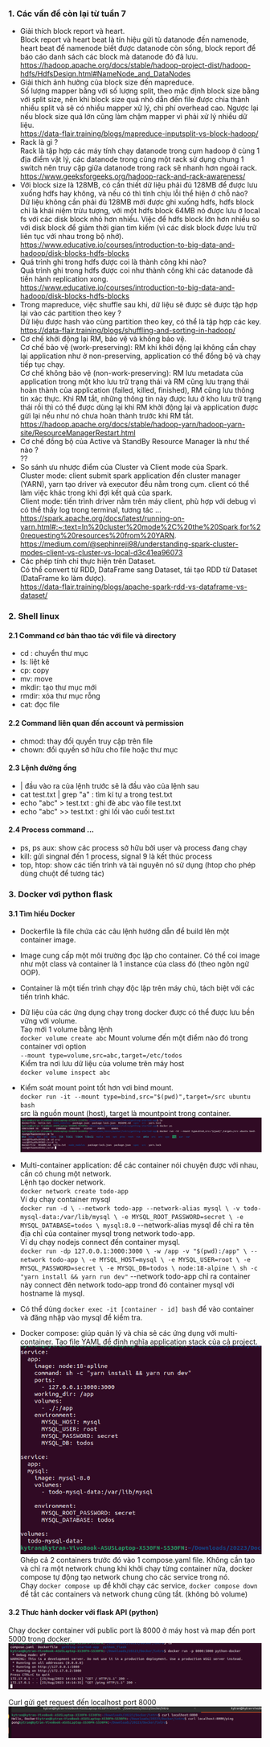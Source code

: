 ### 1. Các vấn đề còn lại từ tuần 7
- Giải thích block report và heart.<br>
Block report và heart beat là tín hiệu gửi tù datanode đến namenode, heart beat để namenode biết được datanode còn sống, block report để báo cáo danh sách các block mà datanode đó đã lưu. <br>
  https://hadoop.apache.org/docs/stable/hadoop-project-dist/hadoop-hdfs/HdfsDesign.html#NameNode_and_DataNodes
- Giải thích ảnh hưởng của block size đến mapreduce.<br>
Số lượng mapper bằng với số lượng split, theo mặc định block size bằng với split size, nên khi block size quá nhỏ dẫn đến file được chia thành nhiều split và sẽ có nhiều mapper xử lý, chi phí overhead cao.
Ngược lại nếu block size quá lớn cũng làm chậm mapper vì phải xử lý nhiều dữ liệu. <br>
  https://data-flair.training/blogs/mapreduce-inputsplit-vs-block-hadoop/
- Rack là gì ?<br>
Rack là tập hợp các máy tính chạy datanode trong cụm hadoop ở cùng 1 địa điểm vật lý, các datanode trong cùng một rack sử dụng chung 1 switch nên truy cập giữa datanode trong rack sẽ nhanh hơn ngoài rack. <br>
  https://www.geeksforgeeks.org/hadoop-rack-and-rack-awareness/
- Với block size là 128MB, có cần thiết dữ liệu phải đủ 128MB để được lưu xuống hdfs hay không, và nếu có thì tính chịu lỗi thể hiện ở chỗ nào? <br>
Dữ liệu không cần phải đủ 128MB mới được ghi xuống hdfs, hdfs block chỉ là khái niệm trừu tượng, với một hdfs block 64MB nó được lưu ở local fs với các disk block nhỏ hơn nhiều.
Việc để hdfs block lớn hơn nhiều so với disk block để giảm thời gian tìm kiếm (vì các disk block được lưu trữ liên tục với nhau trong bộ nhớ). <br>
  https://www.educative.io/courses/introduction-to-big-data-and-hadoop/disk-blocks-hdfs-blocks
- Quá trình ghi trong hdfs được coi là thành công khi nào? <br>
Quá trình ghi trong hdfs được coi như thành công khi các datanode đã tiền hành replication xong. <br>
  https://www.educative.io/courses/introduction-to-big-data-and-hadoop/disk-blocks-hdfs-blocks
- Trong mapreduce, việc shuffle sau khi, dữ liệu sẽ được sẽ được tập hợp lại vào các partition theo key ? <br>
Dữ liệu được hash vào cùng partition theo key, có thể là tập hợp các key.<br>
  https://data-flair.training/blogs/shuffling-and-sorting-in-hadoop/
- Cơ chế khởi động lại RM, bảo vệ và không bảo vệ. <br>
Cơ chế bảo vệ (work-preserving): RM khi khởi động lại không cần chạy lại application như ở non-preserving, application có thể đồng bộ và chạy tiếp tục chạy.<br>
Cơ chế không bảo vệ (non-work-preserving): RM lưu metadata của application trong một kho lưu trữ trạng thái và RM cũng lưu trạng thái hoàn thành của application (failed, killed, finished), RM cũng lưu thông tin xác thực.
Khi RM tắt, những thông tin này được lưu ở kho lưu trữ trạng thái rồi thì có thể được dùng lại khi RM khởi động lại và application được gửi lại nếu như nó chưa hoàn thành trước khi RM tắt.<br>
  https://hadoop.apache.org/docs/stable/hadoop-yarn/hadoop-yarn-site/ResourceManagerRestart.html
- Cơ chế đồng bộ của Active và StandBy Resource Manager là như thế nào ? <br>
?? <br>
- So sánh ưu nhược điểm của Cluster và Client mode của Spark. <br>
Cluster mode: client submit spark application đến cluster manager (YARN), yarn tạo driver và executor đều nằm trong cụm. 
client có thể làm việc khác trong khi đợi kết quả của spark.<br>
Client mode: tiến trình driver nằm trên máy client, phù hợp với debug vì có thể thấy log trong terminal, tương tác ...
  https://spark.apache.org/docs/latest/running-on-yarn.html#:~:text=In%20cluster%20mode%2C%20the%20Spark,for%20requesting%20resources%20from%20YARN. <br>
  https://medium.com/@sephinreji98/understanding-spark-cluster-modes-client-vs-cluster-vs-local-d3c41ea96073 <br>
- Các phép tính chỉ thực hiện trên Dataset. <br>
Có thể convert từ RDD, DataFrame sang Dataset, tái tạo RDD từ Dataset (DataFrame ko làm được). <br>
  https://data-flair.training/blogs/apache-spark-rdd-vs-dataframe-vs-dataset/ <br>
### 2. Shell linux
#### 2.1 Command cơ bản thao tác với file và directory
- cd : chuyển thư mục
- ls: liệt kê
- cp: copy
- mv: move
- mkdir: tạo thư mục mới
- rmdir: xóa thư mục rỗng
- cat: đọc file
#### 2.2 Command liên quan đến account và permission
- chmod: thay đổi quyền truy cập trên file
- chown: đổi quyền sở hữu cho file hoặc thư mục
#### 2.3 Lệnh đường ống
- | đầu vào ra của lệnh trước sẽ là đầu vào của lệnh sau
- cat test.txt | grep "a" : tìm kí tự a trong test.txt
- echo "abc" > test.txt : ghi đè abc vào file test.txt
- echo "abc" >> test.txt : ghi lối vào cuối test.txt
#### 2.4 Process command ...
- ps, ps aux: show các process sở hữu bởi user và process đang chạy
- kill: gửi singnal đến 1 process, signal 9 là kết thúc process 
- top, htop: show các tiến trình và tài nguyên nó sử dụng (htop cho phép dùng chuột để tương tác)

### 3. Docker vơi python flask
#### 3.1 Tìm hiểu Docker
- Dockerfile là file chứa các câu lệnh hướng dẫn để build lên một container image. <br>
- Image cung cấp một môi trường đọc lập cho container. Có thể coi image như một class và container là 1 instance của class đó (theo ngôn ngữ OOP). <br>
- Container là một tiến trình chạy độc lập trên máy chủ, tách biệt với các tiến trình khác. <br>
- Dữ liệu của các ứng dụng chạy trong docker được có thể được lưu bền vững với volume. <br>
Taọ mới 1 volume bằng lệnh <br>
`docker volume create abc`
Mount volume đến một điểm nào đó trong container vơi option<br>
`--mount type=volume,src=abc,target=/etc/todos` <br>
Kiểm tra nơi lưu dữ liệu của volume trên máy host <br>
`docker volume inspect abc` <br>
- Kiểm soát mount point tốt hơn vơi bind mount. <br>
`docker run -it --mount type=bind,src="$(pwd)",target=/src ubuntu bash` <br>
src là nguồn mount (host), target là mountpoint trong container. <br>
![img_2.png](img_2.png) 

- Multi-container application: để các container nói chuyện được với nhau, cần có chung một network. <br>
Lệnh tạo docker network. <br>
`docker network create todo-app` <br>
Ví dụ chạy container mysql <br>
`docker run -d \
  --network todo-app --network-alias mysql \
  -v todo-mysql-data:/var/lib/mysql \
  -e MYSQL_ROOT_PASSWORD=secret \
  -e MYSQL_DATABASE=todos \
  mysql:8.0`
--network-alias mysql để chỉ ra tên địa chỉ của container mysql trong network todo-app. <br>
Ví dụ chạy nodejs connect đến container mysql. <br>
`docker run -dp 127.0.0.1:3000:3000 \
  -w /app -v "$(pwd):/app" \
  --network todo-app \
  -e MYSQL_HOST=mysql \
  -e MYSQL_USER=root \
  -e MYSQL_PASSWORD=secret \
  -e MYSQL_DB=todos \
  node:18-alpine \
  sh -c "yarn install && yarn run dev"`
--network todo-app chỉ ra container này connect đên network todo-app trond đó container mysql với hostname là mysql. <br>
- Có thể dùng `docker exec -it [container - id] bash` để vào container và đăng nhập vào mysql để kiểm tra. <br>

- Docker compose: giúp quản lý và chia sẻ các ứng dụng với multi-container. Tạo file YAML để định nghĩa application stack của cả project. <br>
![img_3.png](img_3.png) <br>
Ghép cả 2 containers trước đó vào 1 compose.yaml file.
Không cần tạo và chỉ ra một network chung khi khởi chạy từng container nữa, docker compose tự động tạo network chung cho các service trong nó. <br>
Chạy `docker compose up` để khởi chạy các service, `docker compose down` để tắt các containers và network chung cũng tắt. (không bỏ volume) <br>


#### 3.2 Thưc hành docker với flask API (python)
Chạy docker container với public port là 8000 ở máy host và map đến port 5000 trong docker. 
![img_1.png](img_1.png)

Curl gửi get request đến localhost port 8000
![img.png](img.png)